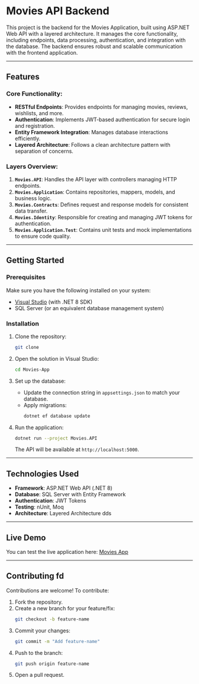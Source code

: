 # Movies API Backend

This project is the backend for the Movies Application, built using ASP.NET Web API with a layered architecture. It manages the core functionality, including endpoints, data processing, authentication, and integration with the database. The backend ensures robust and scalable communication with the frontend application.

---

## Features

### Core Functionality:
- **RESTful Endpoints**: Provides endpoints for managing movies, reviews, wishlists, and more.
- **Authentication**: Implements JWT-based authentication for secure login and registration.
- **Entity Framework Integration**: Manages database interactions efficiently.
- **Layered Architecture**: Follows a clean architecture pattern with separation of concerns.

### Layers Overview:
1. **`Movies.API`**: Handles the API layer with controllers managing HTTP endpoints.
2. **`Movies.Application`**: Contains repositories, mappers, models, and business logic.
3. **`Movies.Contracts`**: Defines request and response models for consistent data transfer.
4. **`Movies.Identity`**: Responsible for creating and managing JWT tokens for authentication.
5. **`Movies.Application.Test`**: Contains unit tests and mock implementations to ensure code quality.

---

## Getting Started

### Prerequisites

Make sure you have the following installed on your system:
- [Visual Studio](https://visualstudio.microsoft.com/) (with .NET 8 SDK)
- SQL Server (or an equivalent database management system)

### Installation

1. Clone the repository:
   ```bash
   git clone
   ```

2. Open the solution in Visual Studio:
   ```bash
   cd Movies-App
   ```

3. Set up the database:
   - Update the connection string in `appsettings.json` to match your database.
   - Apply migrations:
     ```bash
     dotnet ef database update
     ```

4. Run the application:
   ```bash
   dotnet run --project Movies.API
   ```
   The API will be available at `http://localhost:5000`.

---

## Technologies Used

- **Framework**: ASP.NET Web API (.NET 8)
- **Database**: SQL Server with Entity Framework
- **Authentication**: JWT Tokens
- **Testing**: nUnit, Moq
- **Architecture**: Layered Architecture dds

---

## Live Demo

You can test the live application here: [Movies App](https://moviesfrontend.azurewebsites.net/)

---

## Contributing fd

Contributions are welcome! To contribute:
1. Fork the repository.
2. Create a new branch for your feature/fix:
   ```bash
   git checkout -b feature-name
   ```
3. Commit your changes:
   ```bash
   git commit -m "Add feature-name"
   ```
4. Push to the branch:
   ```bash
   git push origin feature-name
   ```
5. Open a pull request.

